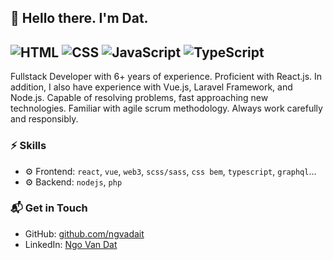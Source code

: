 ## 👋 Hello there. I'm Dat.
![HTML](https://img.shields.io/badge/HTML-Expert-orange)
![CSS](https://img.shields.io/badge/CSS-Expert-blue)
![JavaScript](https://img.shields.io/badge/JavaScript-Expert-yellow)
![TypeScript](https://img.shields.io/badge/TypeScript-Knowledge-lightgrey)
---

Fullstack Developer with 6+ years of experience. Proficient with React.js. In addition, I also have experience with Vue.js, Laravel Framework, and Node.js. Capable of resolving problems, fast approaching new technologies. Familiar with agile scrum methodology. Always work carefully and responsibly.

### ⚡ Skills
- ⚙️ Frontend: `react`, `vue`, `web3`, `scss/sass`, `css bem`, `typescript`, `graphql`...
- ⚙️ Backend: `nodejs`, `php`

### 📬 Get in Touch
- GitHub: [github.com/ngvadait][github]
- LinkedIn: [Ngo Van Dat][linkedin]

[github]: https://github.com/ngvadait
[linkedin]: https://linkedin.com/in/datnv33
